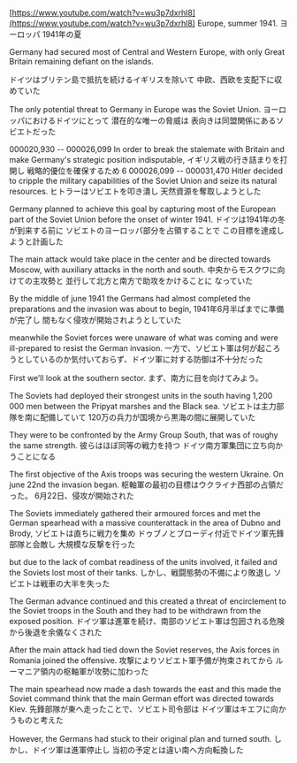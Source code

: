 [https://www.youtube.com/watch?v=wu3p7dxrhl8](https://www.youtube.com/watch?v=wu3p7dxrhl8)
Europe, summer 1941.
ヨーロッパ 1941年の夏

Germany had secured most of Central and Western
Europe, with only Great Britain remaining defiant on the islands.

ドイツはブリテン島で抵抗を続けるイギリスを除いて
中欧、西欧を支配下に収めていた

The only potential threat to Germany in Europe
was the Soviet Union.
ヨーロッパにおけるドイツにとって
潜在的な唯一の脅威は
表向きは同盟関係にあるソビエトだった

000020,930 -- 000026,099
In order to break the stalemate with Britain
and make Germany's strategic position indisputable,
イギリス戦の行き詰まりを打開し
戦略的優位を確保するため
6
000026,099 -- 000031,470
Hitler decided to cripple the military capabilities
of the Soviet Union and seize its natural resources.
ヒトラーはソビエトを叩き潰し
天然資源を奪取しようとした

Germany planned to achieve this goal by capturing
most of the European part of the Soviet Union
before the onset of winter 1941.
ドイツは1941年の冬が到来する前に
ソビエトのヨーロッパ部分を占領することで
この目標を達成しようと計画した

The main attack would take place in the center
and be directed towards Moscow, with auxiliary
attacks in the north and south.
中央からモスクワに向けての主攻勢と
並行して北方と南方で助攻をかけることに
なっていた

By the middle of june 1941 the Germans had
almost completed the preparations and the invasion was about to begin, 
1941年6月半ばまでに準備が完了し
間もなく侵攻が開始されようとしていた


meanwhile the Soviet forces were unaware of what was coming
and were ill-prepared to resist the German invasion.
一方で、ソビエト軍は何が起ころうとしているのか気付いておらず、ドイツ軍に対する防御は不十分だった

First we’ll look at the southern sector.
まず、南方に目を向けてみよう。

The Soviets had deployed their strongest units
in the south having 1,200 000 men between
the Pripyat marshes and the Black sea.
ソビエトは主力部隊を南に配備していて
120万の兵力が国境から黒海の間に展開していた

They were to be confronted by the Army Group
South, that was of roughy the same strength.
彼らはほぼ同等の戦力を持つ
ドイツ南方軍集団に立ち向かうことになる

The first objective of the Axis troops was
securing the western Ukraine.
On june 22nd the invasion began.
枢軸軍の最初の目標はウクライナ西部の占領だった。
6月22日、侵攻が開始された

The Soviets immediately gathered their armoured
forces and met the German spearhead with a
massive counterattack in the area of Dubno
and Brody, 
ソビエトは直ちに戦力を集め
ドゥブノとブローディ付近でドイツ軍先鋒部隊と会敵し
大規模な反撃を行った

but due to the lack of combat readiness of the units involved, it failed and the Soviets lost most of their tanks.
しかし、戦闘態勢の不備により敗退し
ソビエトは戦車の大半を失った


The German advance continued and this created
a threat of encirclement to the Soviet troops
in the South and they had to be withdrawn from the exposed position.
ドイツ軍は進軍を続け、南部のソビエト軍は包囲される危険から後退を余儀なくされた

After the main attack had tied down the Soviet
reserves, the Axis forces in Romania joined the offensive.
攻撃によりソビエト軍予備が拘束されてから
ルーマニア領内の枢軸軍が攻勢に加わった

The main spearhead now made a dash towards
the east and this made the Soviet command think that the main German effort was directed towards Kiev.
先鋒部隊が東へ走ったことで、ソビエト司令部は
ドイツ軍はキエフに向かうものと考えた

However, the Germans had stuck to their original
plan and turned south.
しかし、ドイツ軍は進軍停止し
当初の予定とは違い南へ方向転換した

